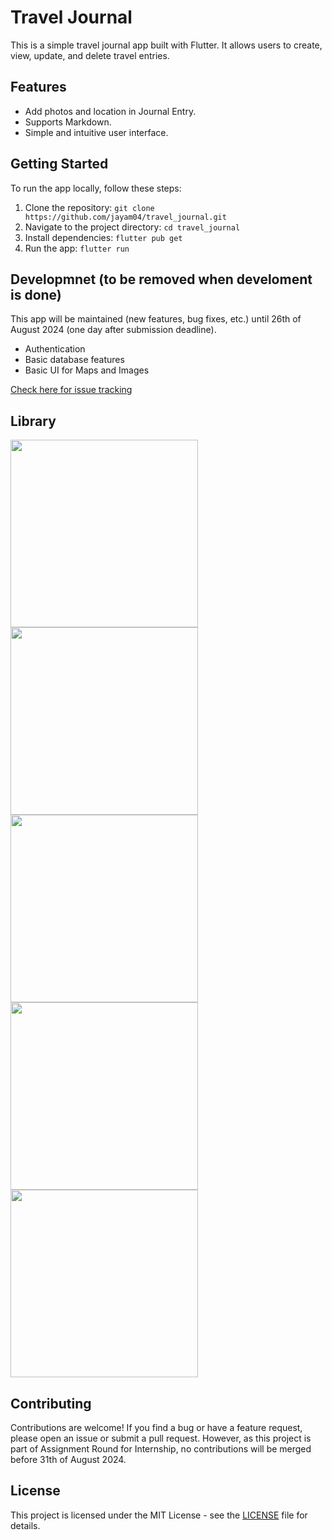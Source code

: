 # Travel Journal

This is a simple travel journal app built with Flutter. It allows users to create, view, update, and delete travel entries.  

## Features

- Add photos and location in Journal Entry.  
- Supports Markdown.
- Simple and intuitive user interface.

## Getting Started

To run the app locally, follow these steps:  

1. Clone the repository: `git clone https://github.com/jayam04/travel_journal.git`  
2. Navigate to the project directory: `cd travel_journal`  
3. Install dependencies: `flutter pub get`  
4. Run the app: `flutter run`  

## Developmnet (to be removed when develoment is done)

This app will be maintained (new  features, bug fixes, etc.) until 26th of August 2024 (one day after submission deadline).  

- Authentication
- Basic database features
- Basic UI for Maps and Images

[Check here for issue tracking](https://github.com/jayam04/travel-journal/issues/1)  

## Library
<img src="https://github.com/user-attachments/assets/6a4f2191-d342-4518-9e8c-fe34fab891ad" width="300"></img>
<img src="https://github.com/user-attachments/assets/c3af9584-33d2-4f6c-9d58-c556f6185961" width="300"></img>
<img src="https://github.com/user-attachments/assets/32d51281-4508-417c-a0fa-b094cdf9379c" width="300"></img>
<img src="https://github.com/user-attachments/assets/238e62df-8f46-4ea4-9024-1acaf6b42921" width="300"></img>
<img src="https://github.com/user-attachments/assets/b75b8f7e-a393-417d-8748-0d1518c52fa4" width="300"></img>

## Contributing

Contributions are welcome! If you find a bug or have a feature request, please open an issue or submit a pull request.
However, as this project is part of Assignment Round for Internship, no contributions will be merged before 31th of August 2024.

## License

This project is licensed under the MIT License - see the [LICENSE](LICENSE) file for details.
